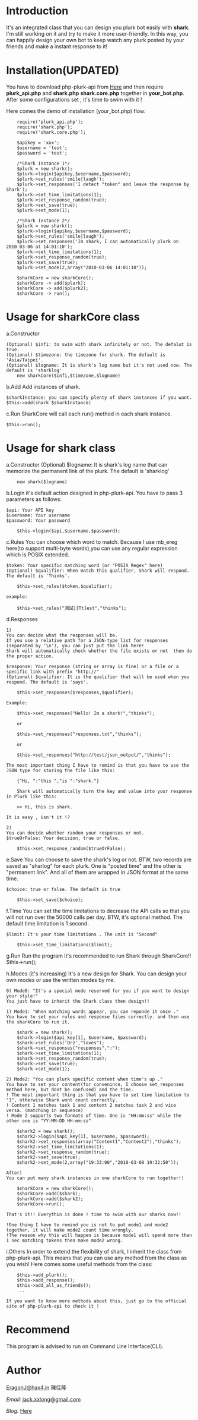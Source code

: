 Introduction
============

It's an integrated class that you can design you plurk bot easily with **shark**. I'm still working on it and try to make it more user-friendly. In this way, you can happily design your own bot to keep watch any plurk posted by your friends and make a instant response to it!

Installation(UPDATED)
=====================

You have to download php-plurk-api from [Here](http://code.google.com/p/php-plurk-api/) and then require **plurk_api.php**
and **shark.php** **shark.core.php** together in **your_bot.php**. After some configurations set , it's time to swim with it !

Here comes the demo of installation (your_bot.php) flow:

		require('plurk_api.php');
		require('shark.php');
		require('shark.core.php');

		$apikey = 'xxx';
		$username = 'test';
		$password = 'test';

		/*Shark Instance 1*/
		$plurk = new shark();
		$plurk->login($apikey,$username,$password);
		$plurk->set_rules('smile|laugh'); 
		$plurk->set_responses('I detect "token" and leave the response by Shark');
		$plurk->set_time_limitations(1);
		$plurk->set_response_random(true);
		$plurk->set_save(true);
		$plurk->set_mode(1);

		/*Shark Instance 2*/
		$plurk = new shark();
		$plurk->login($apikey,$username,$password);
		$plurk->set_rules('smile|laugh'); 
		$plurk->set_responses('Im shark, I can automatically plurk on 2010-03-06 at 14:01:10');
		$plurk->set_time_limitations(1);
		$plurk->set_response_random(true);
		$plurk->set_save(true);
		$plurk->set_mode(2,array("2010-03-06 14:01:10"));
		
		$sharkCore = new sharkCore();
		$sharkCore -> add($plurk);
		$sharkCore -> add($plurk2);
		$sharkCore -> run();

Usage for sharkCore class
===================

a.Constructor
	
	(Optional) $infi: to swim with shark infinitely or not. The defalut is true.
	(Optional) $timezone: the timezone for shark. The default is 'Asia/Taipei'.
	(Optional) $logname: It is shark's log name but it's not used now. The default is 'sharklog'
		new sharkCore($infi,$timezone,$logname)

b.Add
	Add instances of shark.
	
	$sharkInstance: you can specify plenty of shark instances if you want.
	$this->add(shark $sharkInstance)

c.Run
	SharkCore will call each run() method in each shark instance.

	$this->run();

Usage for shark class
=====================

a.Constructor
	(Optional) $logname: It is shark's log name that can memorize the permanent link of the plurk. The default is 'sharklog'
	
		new shark($logname)

b.Login
	it's default action designed in php-plurk-api. You have to pass 3 parameters as follows:

	$api: Your API key
	$username: Your username
	$password: Your password

		$this->login($api,$username,$password);

c.Rules
	You can choose which word to match.
	Because I use mb_ereg here(to support multi-byte words),you can use any regular expression which is POSIX extended.

	$token: Your specific matching word (or "POSIX Regex" here)
	(Optional) $qualifier: When match this qualifier, Shark will respond. The default is 'Thinks'.

		$this->set_rules($token,$qualifier);

	example:
		
		$this->set_rules("測試|[Tt]est","thinks");

d.Responses

	1)
	You can decide what the responses will be.
	If you use a relative path for a JSON-type list for responses (separated by '\n'), you can just put the link here!
	Shark will automatically check whether the file exists or not  then do the proper action.

	$response: Your response (string or array is fine) or a file or a specific link with prefix "http://"
	(Optional) $qualifier: It is the qualifier that will be used when you respond. The default is 'says'.

		$this->set_responses($responses,$qualifier);

	Example:
		
		$this->set_responses("Hello! Im a shark!","thinks");

		or

		$this->set_responses("responses.txt","thinks");

		or

		$this->set_responses("http://test/json_output/","thinks");

	The most important thing I have to remind is that you have to use the JSON type for storing the file like this:
	
		{"Hi, ":"this ","is ":"shark."}

		Shark will automatically turn the key and value into your response in Plurk like this:

		>> Hi, this is shark.

	It is easy , isn't it !?

	2)
	You can decide whether random your responses or not.
	$trueOrFalse: Your decision, true or false.

		$this->set_response_random($trueOrFalse);

e.Save
	You can choose to save the shark's log or not. BTW, two records are saved as "sharlog" for each plurk. 
	One is "posted time" and the other is "permanent link". And all of them are wrapped in JSON format at the same time.

	$choice: true or false. The default is true

		$this->set_save($choice);

f.Time
    You can set the time limitations to decrease the API calls so that you will not run over the 50000 calls per day.
    BTW, it's optional method. The default time limitation is 1 second.

    $limit: It's your time limitations . The unit is "Second"

        $this->set_time_limitations($limit);

g.Run
	Run the program
	It's recommended to run Shark through SharkCore!!
		$this->run();

h.Modes (it's increasing)
	It's a new design for Shark. You can design your own modes or use the written modes by me.

	0) Mode0: "It's a special mode reserved for you if you want to design your style!"
	You just have to inherit the Shark class then design!!

	1) Mode1: "When matching words appear, you can reponde it once ."
	You have to set your rules and response files correctly. and then use the sharkCore to run it.

		$shark = new shark();
		$shark->login($api_key[1], $username, $password);
		$shark->set_rules('Orz',"loves");
		$shark->set_responses("responses",":");
		$shark->set_time_limitations(1);
		$shark->set_response_random(true);
		$shark->set_save(true);
		$shark->set_mode(1);

	2) Mode2: "You can plurk specific content when time's up ."
	You have to set your content(for convenince, I choose set_responses method here, but dont be confused) and the time.
	! The most important thing is that you have to set time limitation to "1", otherwise Shark wont count correctly.
	! Content 1 matches task 1 and content 2 matches task 2 and vice versa. (matching in sequence)
	! Mode 2 supports two formats of time. One is "HH:mm:ss" while the other one is "YY-MM-DD HH:mm:ss"

		$shark2 = new shark();
		$shark2->login($api_key[1], $username, $password);
		$shark2->set_responses(array("Content1","Content2"),"thinks");
		$shark2->set_time_limitations(1);
		$shark2->set_response_random(true);
		$shark2->set_save(true);
		$shark2->set_mode(2,array("19:33:00","2010-03-08 19:32:50"));

	After)
	You can put many shark instances in one sharkCore to run together!!

		$sharkCore = new sharkCore();
		$sharkCore->add($shark);
		$sharkCore->add($shark2);
		$sharkCore->run();

	That's it!! Everythin is done ! time to swim with our sharks now!!

	!One thing I have to remind you is not to put mode1 and mode2 together, it will make mode2 count time wrongly.
	!The reason why this will happen is because mode1 will spend more than 1 sec matching tokens then make mode2 wrong.

i.Others
	In order to extend the flexibility of shark, I inherit the class from php-plurk-api. 
	This means that you can use any method from the class as you wish! Here comes some useful methods from the class:

		$this->add_plurk();
		$this->add_response();
		$this->add_all_as_friends();
		...

	If you want to know more methods about this, just go to the official site of php-plurk-api to check it !

Recommend
=========
This program is advised to run on Command Line Interface(CLI).

Author
======

EragonJ@hax4.in 陳佳隆

*Email:* jack.xxlong@gmail.com

*Blog:* [Here](http://eragonj.hax4.in)
